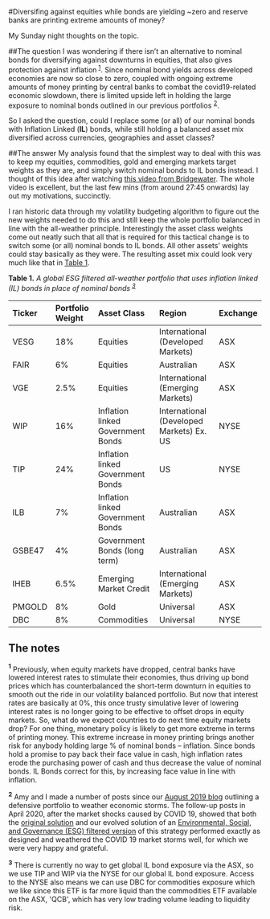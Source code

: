 
#Diversifing against equities while bonds are yielding ~zero and reserve banks are printing extreme amounts of money?

My Sunday night thoughts on the topic. 

##The question
I was wondering if there isn’t an alternative to nominal bonds for diversifying against downturns in equities, that also gives protection against inflation<sup> [1](#sup-1-link)</sup>. Since nominal bond yields across developed economies are now so close to zero, coupled with ongoing extreme amounts of money printing by central banks to combat the covid19-related economic slowdown, there is limited upside left in holding the large exposure to nominal bonds outlined in our previous portfolios <sup>[2](#sup-2-link)</sup>.

So I asked the question, could I replace some (or all) of our nominal bonds with Inflation Linked (**IL**) bonds, while still holding a balanced asset mix diversified across currencies, geographies and asset classes?

##The answer
My analysis found that the simplest way to deal with this was to keep my equities, commodities, gold and emerging markets target weights as they are, and simply switch  nominal bonds to IL bonds instead. I thought of this idea after watching [this video from Bridgewater][5]. The whole video is excellent, but the last few mins (from around 27:45 onwards) lay out my motivations, succinctly.

I ran historic data through my volatility budgeting algorithm to figure out the new weights needed to do this and still keep the whole portfolio balanced in line with the all-weather principle. Interestingly the asset class weights come out neatly such that all that is required for this tactical change is to switch some (or all) nominal bonds to IL bonds. All other assets' weights could stay basically as they were. The resulting asset mix could look very much like that in [Table 1](#table-1-link).  


**Table 1.** *A global ESG filtered all-weather portfolio that uses inflation linked (IL) bonds in place of nominal bonds<sup> [3](#sup-3-link)</sup>*
<a name="table-1-link"></a>

|Ticker |Portfolio Weight |Asset Class |Region|Exchange|
|:---|:---|:---|:---|:---|
|VESG |18%|Equities |International (Developed Markets)|ASX|
|FAIR |6%|Equities |Australian|ASX|
|VGE |2.5%|Equities  |International (Emerging Markets)|ASX|
|WIP |16%|Inflation linked Government Bonds|International (Developed Markets) Ex. US| NYSE|
|TIP |24%|Inflation linked Government Bonds|US| NYSE|
|ILB |7%  |Inflation linked Government Bonds|Australian|ASX|
|GSBE47 |4% |Government Bonds (long term)|Australian|ASX|
|IHEB  |6.5%|Emerging Market Credit|International (Emerging Markets)|ASX|
|PMGOLD |8%|Gold|Universal|ASX|
|DBC |8%|Commodities|Universal|NYSE|

## The notes 
<a name="sup-1-link"></a>
**<sup>1</sup>** Previously, when equity markets have dropped, central banks have lowered interest rates to stimulate their economies, thus driving up bond prices which has counterbalanced the short-term downturn in equities to smooth out the ride in our volatility balanced portfolio. But now that interest rates are basically at 0%, this once trusty simulative lever of lowering interest rates is no longer going to be effective to offset drops in equity markets. So, what do we expect countries to do next time equity markets drop? For one thing, monetary policy is likely to get more extreme in terms of printing money. This extreme increase in money printing brings another risk for anybody holding large % of nominal bonds – inflation. Since bonds hold a promise to pay back their face value in cash, high inflation rates erode the purchasing power of cash and thus decrease the value of nominal bonds. IL Bonds correct for this, by increasing face value in line with inflation. 

<a name="sup-2-link"></a>
**<sup>2</sup>** Amy and I made a number of posts since our [August 2019 blog][2] outlining a defensive portfolio to weather economic storms. The follow-up posts in April 2020, after the market shocks caused by COVID 19, showed that both the [original solution][3] and our evolved solution of an [Environmental, Social, and Governance (ESG) filtered version][4] of this strategy performed exactly as designed and weathered the COVID 19 market storms well, for which we were very happy and grateful. 

<a name="sup-3-link"></a>
**<sup>3</sup>** There is currently no way to get global IL bond exposure via the ASX, so we use TIP and WIP via the NYSE for our global IL bond exposure. Access to the NYSE also means we can use DBC for commodities exposure which we like since this ETF is far more liquid than the commodities ETF available on the ASX, 'QCB', which has very low trading volume leading to liquidity risk. 

[1]: https://amyquinton.github.io/about/
[2]: https://dpnewman.com/Global-All-weather-portfolios-investment-adventures-of-an-Aussie-couple/
[3]: https://dpnewman.com/all-weather-update/
[4]: https://amyquinton.github.io/global-esg-all-weather-via-asx/
[5]: https://www.youtube.com/watch?v=Gb6OtuW8DVI&t=0s

